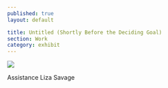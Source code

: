 ```yaml
---
published: true
layout: default

title: Untitled (Shortly Before the Deciding Goal)
section: Work
category: exhibit
---
```


![](https://farm6.staticflickr.com/5442/30309154930_995f2c6655_z_d.jpg)

Assistance Liza Savage
